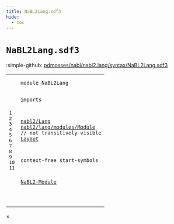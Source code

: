 ```yaml
---
title: NaBL2Lang.sdf3
hide:
  - toc
---
```


# `NaBL2Lang.sdf3`

:simple-github: [pdmosses/nabl/nabl2.lang/syntax/NaBL2Lang.sdf3]

[pdmosses/nabl/nabl2.lang/syntax/NaBL2Lang.sdf3]: https://github.com/pdmosses/nabl/blob/master/nabl2.lang/syntax/NaBL2Lang.sdf3 "The source file on GitHub"

<div class="sdf3"><table class="highlighttable"><tbody><tr><td class="linenos"><div class="linenodiv"><pre><span></span>1
2
3
4
5
6
7
8
9
10
11
</pre></div></td>
<td class="code"><pre><code><span class="keyword">module</span> <span id="NaBL2Lang_1_8" title="Not referenced">NaBL2Lang</span>

<span class="keyword">imports</span>

  <a href="../nabl2/Lang.sdf3/#nabl2/Lang_1_8" id="nabl2/Lang_5_3" title="Defined at ../nabl2/Lang.sdf3 line 1">nabl2/Lang</a>
  <a href="../nabl2/lang/modules/Module.sdf3/#nabl2/lang/modules/Module_1_8" id="nabl2/lang/modules/Module_6_3" title="Defined at ../nabl2/lang/modules/Module.sdf3 line 1">nabl2/lang/modules/Module</a> <span class="layout">// not transitively visible</span>
  <a href="../Layout.sdf3/#Layout_1_8" id="Layout_7_3" title="Defined at ../Layout.sdf3 line 1">Layout</a>

<span class="keyword">context-free start-symbols</span>

  <a href="../nabl2/lang/modules/Module.sdf3/#NaBL2-Module_9_3" id="NaBL2-Module_11_3" title="Defined at ../nabl2/lang/modules/Module.sdf3 line 9">NaBL2-Module</a>

</code></pre></td></tr></tbody></table></div>

<div id="modal">
  <div id="modal-content">
    <span id="modal-close">&times;</span>
    <h2 id="modal-h2"></h2>
    <p  id="modal-p"></p>
    <ul id="modal-ul"></ul>
  </div>
</div>
